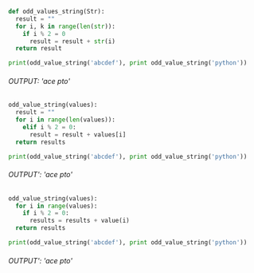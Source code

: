 ```python
def odd_values_string(Str):
  result = ""
  for i, k in range(len(str)):
    if i % 2 = 0
      result = result + str(i)
  return result

print(odd_value_string('abcdef'), print odd_value_string('python'))
```
###### OUTPUT: 'ace pto'


```python
odd_value_string(values):
  result = ""
  for i in range(len(values)):
    elif i % 2 = 0:
      result = result + values[i]
  return results

print(odd_value_string('abcdef'), print odd_value_string('python'))
```
###### OUTPUT': 'ace pto'



```python
odd_value_string(values):
  for i in range(values):
    if i % 2 = 0:
      results = results + value(i)
  return results

print(odd_value_string('abcdef'), print odd_value_string('python'))
```
###### OUTPUT': 'ace pto'
